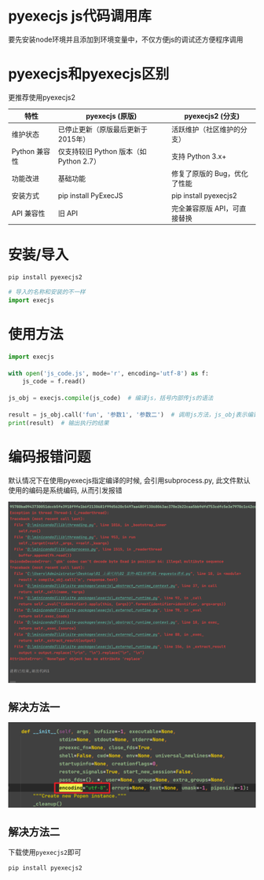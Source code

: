 # pyexecjs js代码调用库

要先安装node环境并且添加到环境变量中，不仅方便js的调试还方便程序调用

# pyexecjs和pyexecjs区别

更推荐使用pyexecjs2

| 特性         | pyexecjs (原版)                 | pyexecjs2 (分支)        |
|------------|-------------------------------|-----------------------|
| 维护状态       | 已停止更新（原版最后更新于2015年）           | 活跃维护（社区维护的分支）         |
| Python 兼容性 | 仅支持较旧 Python 版本（如 Python 2.7） | 支持 Python 3.x+        |
| 功能改进       | 基础功能                          | 修复了原版的 Bug，优化了性能      |
| 安装方式       | pip install PyExecJS          | pip install pyexecjs2 |
| API 兼容性    | 旧 API                         | 完全兼容原版 API，可直接替换      |

# 安装/导入

```shell
pip install pyexecjs2
```

```python
# 导入的名称和安装的不一样
import execjs
```

# 使用方法

```python
import execjs

with open('js_code.js', mode='r', encoding='utf-8') as f:
    js_code = f.read()

js_obj = execjs.compile(js_code)  # 编译js，括号内部传js的语法

result = js_obj.call('fun', '参数1', '参数二')  # 调用js方法，js_obj表示编译好的js对象，call方法内部传js中需要调用的函数，和调用函数所需参数(不定长参数)。
print(result)  # 输出执行的结果
```

# 编码报错问题

默认情况下在使用pyexecjs指定编译的时候, 会引用subprocess.py, 此文件默认使用的编码是系统编码, 从而引发报错

![](images/编码报错.png)

## 解决方法一

![](images/编码报错修改源文件.png)

## 解决方法二

下载使用`pyexecjs2`即可

```shell
pip install pyexecjs2
```
